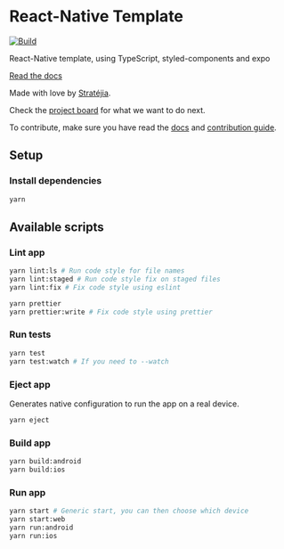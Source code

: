 # React-Native Template

[![Build](https://github.com/JStrategia/react-native-nfc-poc/actions/workflows/build.yml/badge.svg)](https://github.com/JStrategia/react-native-nfc-poc/actions/workflows/build.yml)

React-Native template, using TypeScript, styled-components and expo

[Read the docs](docs/index.md)

Made with love by [Stratéjia](https://www.stratejia.ca/).

Check the
[project board](https://github.com/orgs/Stratejia/projects/3/views/1)
for what we want to do next.

To contribute, make sure you have read the [docs](docs/index.md) and
[contribution guide](CONTRIBUTING.md).

## Setup

### Install dependencies

```bash
yarn
```

## Available scripts

### Lint app

```bash
yarn lint:ls # Run code style for file names
yarn lint:staged # Run code style fix on staged files
yarn lint:fix # Fix code style using eslint

yarn prettier
yarn prettier:write # Fix code style using prettier
```

### Run tests

```bash
yarn test
yarn test:watch # If you need to --watch
```

### Eject app

Generates native configuration to run the app on a real device.

```bash
yarn eject
```

### Build app

```bash
yarn build:android
yarn build:ios
```

### Run app

```bash
yarn start # Generic start, you can then choose which device
yarn start:web
yarn run:android
yarn run:ios
```
